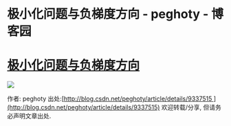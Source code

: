 
# 极小化问题与负梯度方向 - peghoty - 博客园






# [极小化问题与负梯度方向](https://www.cnblogs.com/peghoty/p/3798567.html)
![](http://img.blog.csdn.net/20130715233303437)

作者: peghoty
出处:[http://blog.csdn.net/peghoty/article/details/9337515 ](http://blog.csdn.net/peghoty/article/details/9337515)
欢迎转载/分享, 但请务必声明文章出处.






